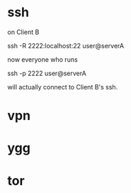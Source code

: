 
# ssh

on Client B

ssh -R 2222:localhost:22 user@serverA

now everyone who runs

ssh -p 2222 user@serverA

will actually connect to Client B's ssh.

# vpn


# ygg


# tor
